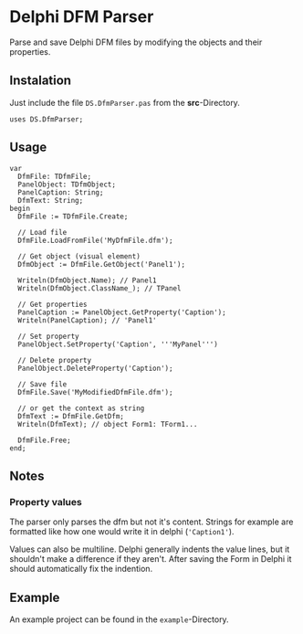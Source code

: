 # Delphi DFM Parser

Parse and save Delphi DFM files by modifying the objects and their properties.

## Instalation

Just include the file `DS.DfmParser.pas` from the **src**-Directory.

```delphi
uses DS.DfmParser;
```

## Usage

```delphi
var
  DfmFile: TDfmFile;
  PanelObject: TDfmObject;
  PanelCaption: String;
  DfmText: String;
begin
  DfmFile := TDfmFile.Create;

  // Load file
  DfmFile.LoadFromFile('MyDfmFile.dfm');

  // Get object (visual element)
  DfmObject := DfmFile.GetObject('Panel1');

  Writeln(DfmObject.Name); // Panel1
  Writeln(DfmObject.ClassName_); // TPanel

  // Get properties
  PanelCaption := PanelObject.GetProperty('Caption');
  Writeln(PanelCaption); // 'Panel1'

  // Set property
  PanelObject.SetProperty('Caption', '''MyPanel''')

  // Delete property
  PanelObject.DeleteProperty('Caption');

  // Save file
  DfmFile.Save('MyModifiedDfmFile.dfm');

  // or get the context as string
  DfmText := DfmFile.GetDfm;
  Writeln(DfmText); // object Form1: TForm1...

  DfmFile.Free;
end;
```

## Notes

### Property values

The parser only parses the dfm but not it's content.
Strings for example are formatted like how one would write it in delphi (`'Caption1'`).

Values can also be multiline. Delphi generally indents the value lines, but it shouldn't make a difference if they aren't. After saving the Form in Delphi it should automatically fix the indention.

## Example

An example project can be found in the `example`-Directory.
